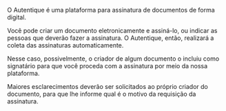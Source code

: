 O Autentique é uma plataforma para assinatura de documentos de forma digital.

Você pode criar um documento eletronicamente e assiná-lo, ou indicar as pessoas que deverão fazer a assinatura. O Autentique, então, realizará a coleta das assinaturas automaticamente.


Nesse caso, possivelmente, o criador de algum documento o incluiu como signatário para que você proceda com a assinatura por meio da nossa plataforma.

Maiores esclarecimentos deverão ser solicitados ao próprio criador do documento, para que lhe informe qual é o motivo da requisição da assinatura.